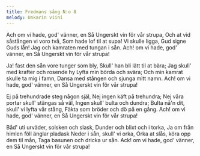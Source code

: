 ```yaml
---
title: Fredmans sång N:o 8
melody: Unkarin viini
---
```


Ach om vi hade, god' vänner, en Så
Ungerskt vin för vår strupa,
Och at vid såstången vi voro två,
Som hade lof til at supa!
Vi skulle ligga, Gud signe Guds lån!
Jag och kamraten med tungan i sån.
Ach! om vi hade, god' vänner, en Så
Ungerskt vin för vår strupa!

Ja! fast den sån vore tunger som bly,
Skull' han bli lätt til at bära;
Jag skull' med krafter och rosende hy
Lyfta min börda och svära;
Och min kamrat skulle ta mig i famn,
Dansa med stången och sjunga mitt namn.
Ach! om vi hade, god' vänner, en Så
Ungerskt vin för vår strupa!

Ej på trehundrade steg någon själ,
Nej ingen käft på trehundra;
Nej våra portar skull' stängas så väl,
Ingen skull' bulta och dundra;
Bulta nå'n dit, skull' vi lyfta vår stång,
Fäkta som bröder och dö på en gång.
Ach! om vi hade, god' vänner, en Så
Ungerskt vin för vår strupa!

Båd' uti urväder, solsken och slask,
Dunder och blixt och i torka,
Ja om från himlen föll änglar pladask
Neder i sån, skull' vi orka,
Orka at slås, köra opp dem til mån,
Taga basunen och dricka ur sån.
Ack! om vi hade, god' vänner, en Så
Ungerskt vin för vår strupa!
